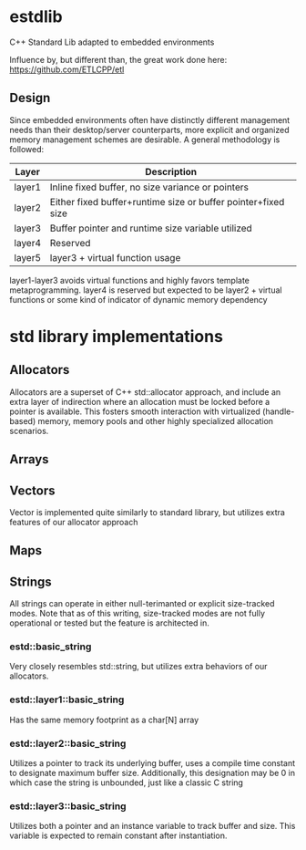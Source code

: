 # estdlib
C++ Standard Lib adapted to embedded environments

Influence by, but different than, the great work done here: https://github.com/ETLCPP/etl

## Design

Since embedded environments often have distinctly different management needs
than their desktop/server counterparts, more explicit and organized memory
management schemes are desirable.  A general methodology is followed:

| Layer   |   Description 
| -----   |   ------------ 
| layer1  | Inline fixed buffer, no size variance or pointers 
| layer2  | Either fixed buffer+runtime size or buffer pointer+fixed size 
| layer3  | Buffer pointer and runtime size variable utilized 
| layer4  | Reserved
| layer5  | layer3 + virtual function usage

layer1-layer3 avoids virtual functions and highly favors template metaprogramming.
layer4 is reserved but expected to be layer2 + virtual functions or some kind of
indicator of dynamic memory dependency

# std library implementations

## Allocators

Allocators are a superset of C++ std::allocator approach, and include an extra
layer of indirection where an allocation must be locked before a pointer is
available.  This fosters smooth interaction with virtualized (handle-based)
memory, memory pools and other highly specialized allocation scenarios.

## Arrays

## Vectors

Vector is implemented quite similarly to standard library, but utilizes extra features of our allocator approach

## Maps

## Strings

All strings can operate in either null-terimanted or explicit size-tracked modes.  Note that as of this writing, size-tracked modes are not fully operational or tested but the feature is architected in.

### estd::basic_string

Very closely resembles std::string, but utilizes extra behaviors of our allocators.

### estd::layer1::basic_string

Has the same memory footprint as a char[N] array

### estd::layer2::basic_string

Utilizes a pointer to track its underlying buffer, uses a compile time constant
to designate maximum buffer size.  Additionally, this designation may be 0
in which case the string is unbounded, just like a classic C string

### estd::layer3::basic_string

Utilizes both a pointer and an instance variable to track buffer and size.
This variable is expected to remain constant after instantiation.